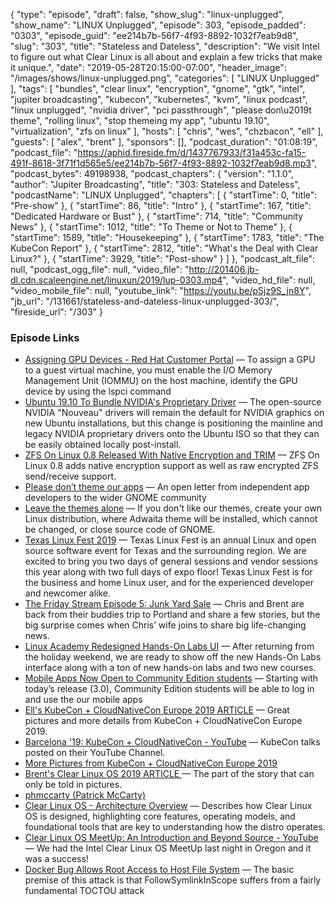 {
  "type": "episode",
  "draft": false,
  "show_slug": "linux-unplugged",
  "show_name": "LINUX Unplugged",
  "episode": 303,
  "episode_padded": "0303",
  "episode_guid": "ee214b7b-56f7-4f93-8892-1032f7eab9d8",
  "slug": "303",
  "title": "Stateless and Dateless",
  "description": "We visit Intel to figure out what Clear Linux is all about and explain a few tricks that make it unique.",
  "date": "2019-05-28T20:15:00-07:00",
  "header_image": "/images/shows/linux-unplugged.png",
  "categories": [
    "LINUX Unplugged"
  ],
  "tags": [
    "bundles",
    "clear linux",
    "encryption",
    "gnome",
    "gtk",
    "intel",
    "jupiter broadcasting",
    "kubecon",
    "kubernetes",
    "kvm",
    "linux podcast",
    "linux unplugged",
    "nvidia driver",
    "pci passthrough",
    "please don\u2019t theme",
    "rolling linux",
    "stop themeing my app",
    "ubuntu 19.10",
    "virtualization",
    "zfs on linux"
  ],
  "hosts": [
    "chris",
    "wes",
    "chzbacon",
    "ell"
  ],
  "guests": [
    "alex",
    "brent"
  ],
  "sponsors": [],
  "podcast_duration": "01:08:19",
  "podcast_file": "https://aphid.fireside.fm/d/1437767933/f31a453c-fa15-491f-8618-3f71f1d565e5/ee214b7b-56f7-4f93-8892-1032f7eab9d8.mp3",
  "podcast_bytes": 49198938,
  "podcast_chapters": {
    "version": "1.1.0",
    "author": "Jupiter Broadcasting",
    "title": "303: Stateless and Dateless",
    "podcastName": "LINUX Unplugged",
    "chapters": [
      {
        "startTime": 0,
        "title": "Pre-show"
      },
      {
        "startTime": 86,
        "title": "Intro"
      },
      {
        "startTime": 167,
        "title": "Dedicated Hardware or Bust"
      },
      {
        "startTime": 714,
        "title": "Community News"
      },
      {
        "startTime": 1012,
        "title": "To Theme or Not to Theme"
      },
      {
        "startTime": 1589,
        "title": "Housekeeping"
      },
      {
        "startTime": 1783,
        "title": "The KubeCon Report"
      },
      {
        "startTime": 2812,
        "title": "What's the Deal with Clear Linux?"
      },
      {
        "startTime": 3929,
        "title": "Post-show"
      }
    ]
  },
  "podcast_alt_file": null,
  "podcast_ogg_file": null,
  "video_file": "http://201406.jb-dl.cdn.scaleengine.net/linuxun/2019/lup-0303.mp4",
  "video_hd_file": null,
  "video_mobile_file": null,
  "youtube_link": "https://youtu.be/pSjz9S_jn8Y",
  "jb_url": "/131661/stateless-and-dateless-linux-unplugged-303/",
  "fireside_url": "/303"
}


### Episode Links

  * [Assigning GPU Devices - Red Hat Customer Portal](https://access.redhat.com/documentation/en-us/red_hat_enterprise_linux/7/html/virtualization_deployment_and_administration_guide/sect-device-GPU#sect-device-GPU-asignment "Assigning GPU Devices - Red Hat Customer Portal") — To assign a GPU to a guest virtual machine, you must enable the I/O Memory Management Unit (IOMMU) on the host machine, identify the GPU device by using the lspci command
  * [Ubuntu 19.10 To Bundle NVIDIA's Proprietary Driver](https://www.phoronix.com/scan.php?page=news_item&px=Ubuntu-19.10-NVIDIA-On-ISO "Ubuntu 19.10 To Bundle NVIDIA's Proprietary Driver") — The open-source NVIDIA "Nouveau" drivers will remain the default for NVIDIA graphics on new Ubuntu installations, but this change is positioning the mainline and legacy NVIDIA proprietary drivers onto the Ubuntu ISO so that they can be easily obtained locally post-install.
  * [ZFS On Linux 0.8 Released With Native Encryption and TRIM](https://www.phoronix.com/scan.php?page=news_item&px=ZFS-On-Linux-0.8-Released "ZFS On Linux 0.8 Released With Native Encryption and TRIM") — ZFS On Linux 0.8 adds native encryption support as well as raw encrypted ZFS send/receive support. 
  * [Please don’t theme our apps](https://stopthemingmy.app/ "Please don’t theme our apps") — An open letter from independent app developers to the wider GNOME community
  * [Leave the themes alone](https://github.com/do-not-theme/do-not-theme.github.io/issues/3 "Leave the themes alone") — If you don't like our themes, create your own Linux distribution, where Adwaita theme will be installed, which cannot be changed, or close source code of GNOME.
  * [Texas Linux Fest 2019](https://2019.texaslinuxfest.org/ "Texas Linux Fest 2019") — Texas Linux Fest is an annual Linux and open source software event for Texas and the surrounding region. We are excited to bring you two days of general sessions and vendor sessions this year along with two full days of expo floor! Texas Linux Fest is for the business and home Linux user, and for the experienced developer and newcomer alike.
  * [The Friday Stream Episode 5: Junk Yard Sale](https://fridaystream.com/5 "The Friday Stream Episode 5: Junk Yard Sale") — Chris and Brent are back from their buddies trip to Portland and share a few stories, but the big surprise comes when Chris’ wife joins to share big life-changing news.
  * [Linux Academy Redesigned Hands-On Labs UI](https://www.youtube.com/watch?v=7d3SLIVnczc&feature=youtu.be "Linux Academy Redesigned Hands-On Labs UI") — After returning from the holiday weekend, we are ready to show off the new Hands-On Labs interface along with a ton of new hands-on labs and two new courses.
  * [Mobile Apps Now Open to Community Edition students](https://linuxacademy.com/blog/mobile/mobile-apps-now-open-to-community-edition-students/ "Mobile Apps Now Open to Community Edition students") — Starting with today’s release (3.0), Community Edition students will be able to log in and use the our mobile apps
  * [Ell's KubeCon + CloudNativeCon Europe 2019 ARTICLE](https://linuxunplugged.com/articles/kubecon-cloudnativecon-europe-2019 "Ell's KubeCon + CloudNativeCon Europe 2019 ARTICLE") — Great pictures and more details from KubeCon + CloudNativeCon Europe 2019.
  * [Barcelona '19: KubeCon + CloudNativeCon - YouTube](https://www.youtube.com/playlist?list=PLj6h78yzYM2PpmMAnvpvsnR4c27wJePh3&disable_polymer=true "Barcelona '19: KubeCon + CloudNativeCon - YouTube") — KubeCon talks posted on their YouTube Channel. 
  * [More Pictures from KubeCon + CloudNativeCon Europe 2019](https://www.flickr.com/photos/143247548@N03/albums/72157707188120301 "More Pictures from KubeCon + CloudNativeCon Europe 2019")
  * [Brent's Clear Linux OS 2019 ARTICLE ](https://linuxunplugged.com/articles/clear-linux-os-2019 "Brent's Clear Linux OS 2019 ARTICLE ") — The part of the story that can only be told in pictures.
  * [phmccarty (Patrick McCarty)](https://github.com/phmccarty "phmccarty \(Patrick McCarty\)")
  * [Clear Linux OS - Architecture Overview](https://www.slideshare.net/KariFredheim/clear-linux-os-architecture-overview "Clear Linux OS - Architecture Overview") — Describes how Clear Linux OS is designed, highlighting core features, operating models, and foundational tools that are key to understanding how the distro operates.
  * [Clear Linux OS MeetUp: An Introduction and Beyond Source - YouTube](https://www.youtube.com/watch?v=ZF14_gzcHXg "Clear Linux OS MeetUp: An Introduction and Beyond Source - YouTube") — We had the Intel Clear Linux OS MeetUp last night in Oregon and it was a success! 
  * [Docker Bug Allows Root Access to Host File System](https://duo.com/decipher/docker-bug-allows-root-access-to-host-file-system "Docker Bug Allows Root Access to Host File System") — The basic premise of this attack is that FollowSymlinkInScope suffers from a fairly fundamental TOCTOU attack


